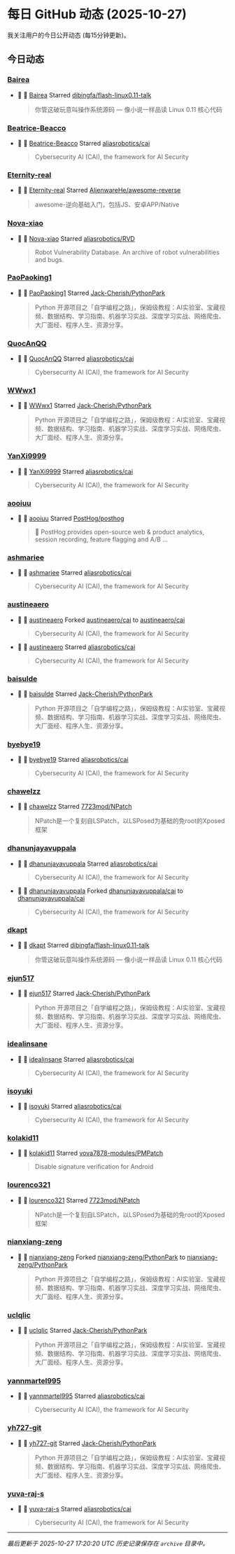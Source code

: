 # 每日 GitHub 动态 (2025-10-27)

我关注用户的今日公开动态 (每15分钟更新)。

## 今日动态

### [Bairea](https://github.com/Bairea)
- 🌟 👤 [Bairea](https://github.com/Bairea) Starred [dibingfa/flash-linux0.11-talk](https://github.com/dibingfa/flash-linux0.11-talk)
  > 你管这破玩意叫操作系统源码 — 像小说一样品读 Linux 0.11 核心代码

### [Beatrice-Beacco](https://github.com/Beatrice-Beacco)
- 🌟 👤 [Beatrice-Beacco](https://github.com/Beatrice-Beacco) Starred [aliasrobotics/cai](https://github.com/aliasrobotics/cai)
  > Cybersecurity AI (CAI), the framework for AI Security

### [Eternity-real](https://github.com/Eternity-real)
- 🌟 👤 [Eternity-real](https://github.com/Eternity-real) Starred [AlienwareHe/awesome-reverse](https://github.com/AlienwareHe/awesome-reverse)
  > awesome-逆向基础入门，包括JS、安卓APP/Native

### [Nova-xiao](https://github.com/Nova-xiao)
- 🌟 👤 [Nova-xiao](https://github.com/Nova-xiao) Starred [aliasrobotics/RVD](https://github.com/aliasrobotics/RVD)
  > Robot Vulnerability Database. An archive of robot vulnerabilities and bugs.

### [PaoPaoking1](https://github.com/PaoPaoking1)
- 🌟 👤 [PaoPaoking1](https://github.com/PaoPaoking1) Starred [Jack-Cherish/PythonPark](https://github.com/Jack-Cherish/PythonPark)
  > Python 开源项目之「自学编程之路」，保姆级教程：AI实验室、宝藏视频、数据结构、学习指南、机器学习实战、深度学习实战、网络爬虫、大厂面经、程序人生、资源分享。

### [QuocAnQQ](https://github.com/QuocAnQQ)
- 🌟 👤 [QuocAnQQ](https://github.com/QuocAnQQ) Starred [aliasrobotics/cai](https://github.com/aliasrobotics/cai)
  > Cybersecurity AI (CAI), the framework for AI Security

### [WWwx1](https://github.com/WWwx1)
- 🌟 👤 [WWwx1](https://github.com/WWwx1) Starred [Jack-Cherish/PythonPark](https://github.com/Jack-Cherish/PythonPark)
  > Python 开源项目之「自学编程之路」，保姆级教程：AI实验室、宝藏视频、数据结构、学习指南、机器学习实战、深度学习实战、网络爬虫、大厂面经、程序人生、资源分享。

### [YanXi9999](https://github.com/YanXi9999)
- 🌟 👤 [YanXi9999](https://github.com/YanXi9999) Starred [aliasrobotics/cai](https://github.com/aliasrobotics/cai)
  > Cybersecurity AI (CAI), the framework for AI Security

### [aooiuu](https://github.com/aooiuu)
- 🌟 👤 [aooiuu](https://github.com/aooiuu) Starred [PostHog/posthog](https://github.com/PostHog/posthog)
  > 🦔 PostHog provides open-source web & product analytics, session recording, feature flagging and A/B ...

### [ashmariee](https://github.com/ashmariee)
- 🌟 👤 [ashmariee](https://github.com/ashmariee) Starred [aliasrobotics/cai](https://github.com/aliasrobotics/cai)
  > Cybersecurity AI (CAI), the framework for AI Security

### [austineaero](https://github.com/austineaero)
- 🍴 👤 [austineaero](https://github.com/austineaero) Forked [austineaero/cai](https://github.com/austineaero/cai) to [austineaero/cai](https://github.com/austineaero/cai)
  > Cybersecurity AI (CAI), the framework for AI Security
- 🌟 👤 [austineaero](https://github.com/austineaero) Starred [aliasrobotics/cai](https://github.com/aliasrobotics/cai)
  > Cybersecurity AI (CAI), the framework for AI Security

### [baisulde](https://github.com/baisulde)
- 🌟 👤 [baisulde](https://github.com/baisulde) Starred [Jack-Cherish/PythonPark](https://github.com/Jack-Cherish/PythonPark)
  > Python 开源项目之「自学编程之路」，保姆级教程：AI实验室、宝藏视频、数据结构、学习指南、机器学习实战、深度学习实战、网络爬虫、大厂面经、程序人生、资源分享。

### [byebye19](https://github.com/byebye19)
- 🌟 👤 [byebye19](https://github.com/byebye19) Starred [aliasrobotics/cai](https://github.com/aliasrobotics/cai)
  > Cybersecurity AI (CAI), the framework for AI Security

### [chawelzz](https://github.com/chawelzz)
- 🌟 👤 [chawelzz](https://github.com/chawelzz) Starred [7723mod/NPatch](https://github.com/7723mod/NPatch)
  > NPatch是一个复刻自LSPatch，以LSPosed为基础的免root的Xposed框架

### [dhanunjayavuppala](https://github.com/dhanunjayavuppala)
- 🌟 👤 [dhanunjayavuppala](https://github.com/dhanunjayavuppala) Starred [aliasrobotics/cai](https://github.com/aliasrobotics/cai)
  > Cybersecurity AI (CAI), the framework for AI Security
- 🍴 👤 [dhanunjayavuppala](https://github.com/dhanunjayavuppala) Forked [dhanunjayavuppala/cai](https://github.com/dhanunjayavuppala/cai) to [dhanunjayavuppala/cai](https://github.com/dhanunjayavuppala/cai)
  > Cybersecurity AI (CAI), the framework for AI Security

### [dkapt](https://github.com/dkapt)
- 🌟 👤 [dkapt](https://github.com/dkapt) Starred [dibingfa/flash-linux0.11-talk](https://github.com/dibingfa/flash-linux0.11-talk)
  > 你管这破玩意叫操作系统源码 — 像小说一样品读 Linux 0.11 核心代码

### [ejun517](https://github.com/ejun517)
- 🌟 👤 [ejun517](https://github.com/ejun517) Starred [Jack-Cherish/PythonPark](https://github.com/Jack-Cherish/PythonPark)
  > Python 开源项目之「自学编程之路」，保姆级教程：AI实验室、宝藏视频、数据结构、学习指南、机器学习实战、深度学习实战、网络爬虫、大厂面经、程序人生、资源分享。

### [idealinsane](https://github.com/idealinsane)
- 🌟 👤 [idealinsane](https://github.com/idealinsane) Starred [aliasrobotics/cai](https://github.com/aliasrobotics/cai)
  > Cybersecurity AI (CAI), the framework for AI Security

### [isoyuki](https://github.com/isoyuki)
- 🌟 👤 [isoyuki](https://github.com/isoyuki) Starred [aliasrobotics/cai](https://github.com/aliasrobotics/cai)
  > Cybersecurity AI (CAI), the framework for AI Security

### [kolakid11](https://github.com/kolakid11)
- 🌟 👤 [kolakid11](https://github.com/kolakid11) Starred [vova7878-modules/PMPatch](https://github.com/vova7878-modules/PMPatch)
  > Disable signature verification for Android

### [lourenco321](https://github.com/lourenco321)
- 🌟 👤 [lourenco321](https://github.com/lourenco321) Starred [7723mod/NPatch](https://github.com/7723mod/NPatch)
  > NPatch是一个复刻自LSPatch，以LSPosed为基础的免root的Xposed框架

### [nianxiang-zeng](https://github.com/nianxiang-zeng)
- 🍴 👤 [nianxiang-zeng](https://github.com/nianxiang-zeng) Forked [nianxiang-zeng/PythonPark](https://github.com/nianxiang-zeng/PythonPark) to [nianxiang-zeng/PythonPark](https://github.com/nianxiang-zeng/PythonPark)
  > Python 开源项目之「自学编程之路」，保姆级教程：AI实验室、宝藏视频、数据结构、学习指南、机器学习实战、深度学习实战、网络爬虫、大厂面经、程序人生、资源分享。

### [uclqlic](https://github.com/uclqlic)
- 🌟 👤 [uclqlic](https://github.com/uclqlic) Starred [Jack-Cherish/PythonPark](https://github.com/Jack-Cherish/PythonPark)
  > Python 开源项目之「自学编程之路」，保姆级教程：AI实验室、宝藏视频、数据结构、学习指南、机器学习实战、深度学习实战、网络爬虫、大厂面经、程序人生、资源分享。

### [yannmartel995](https://github.com/yannmartel995)
- 🌟 👤 [yannmartel995](https://github.com/yannmartel995) Starred [aliasrobotics/cai](https://github.com/aliasrobotics/cai)
  > Cybersecurity AI (CAI), the framework for AI Security

### [yh727-git](https://github.com/yh727-git)
- 🌟 👤 [yh727-git](https://github.com/yh727-git) Starred [Jack-Cherish/PythonPark](https://github.com/Jack-Cherish/PythonPark)
  > Python 开源项目之「自学编程之路」，保姆级教程：AI实验室、宝藏视频、数据结构、学习指南、机器学习实战、深度学习实战、网络爬虫、大厂面经、程序人生、资源分享。

### [yuva-raj-s](https://github.com/yuva-raj-s)
- 🌟 👤 [yuva-raj-s](https://github.com/yuva-raj-s) Starred [aliasrobotics/cai](https://github.com/aliasrobotics/cai)
  > Cybersecurity AI (CAI), the framework for AI Security


---
*最后更新于 2025-10-27 17:20:20 UTC*
*历史记录保存在 `archive` 目录中。*
